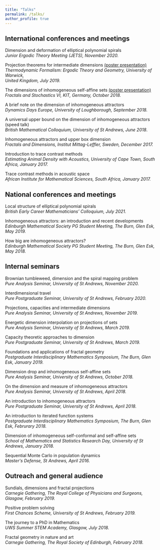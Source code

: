 ```yaml
---
title: "Talks"
permalink: /talks/
author_profile: true
---
```


<!--[See a map of all the places I've given a talk!](https://stuartburrell.github.io/talkmap.html)-->

## International conferences and meetings   

Dimension and deformation of elliptical polynomial spirals  
*Junior Ergodic Theory Meeting (JETS), November 2020.*  

Projection theorems for intermediate dimensions [(poster presentation)](https://stuartburrell.github.io/files/poster2.pdf)  
*Thermodynamic Formalism: Ergodic Theory and Geometry, University of Warwick,  
United Kingdom, July 2019.*  

The dimensions of inhomogeneous self-affine sets [(poster presentation)](https://stuartburrell.github.io/files/poster.pdf)  
*Fractals and Stochastics VI, KIT, Germany, October 2018.*

A brief note on the dimension of inhomogeneous attractors  
*Dynamics Days Europe, University of Loughborough, September 2018.*  

A universal upper bound on the dimension of inhomogeneous attractors (speed talk)  
*British Mathematical Colloquium, University of St Andrews, June 2018*.  

Inhomogeneous attractors and upper box dimension  
*Fractals and Dimensions, Institut Mittag-Leffler, Sweden, December 2017.*  

Introduction to trace contrast methods  
*Estimating Animal Density with Acoustics, University of Cape Town, South Africa, January 2017.*    

Trace contrast methods in acoustic space  
*African Institute for Mathematical Sciences, South Africa, January 2017.*  

## National conferences and meetings
Local structure of elliptical polynomial spirals  
*British Early Career Mathematicians’ Colloquium, July 2021.*  

Inhomogeneous attractors: an introduction and recent developments  
*Edinburgh Mathematical Society PG Student Meeting, The Burn, Glen Esk, May 2019.*  

How big are inhomogeneous attractors?  
*Edinburgh Mathematical Society PG Student Meeting, The Burn, Glen Esk, May 2018.*  

## Internal seminars
Brownian tumbleweed, dimension and the spiral mapping problem  
*Pure Analysis Seminar, University of St Andrews, November 2020.*  

Interdimensional travel  
*Pure Postgraduate Seminar, University of St Andrews, February 2020.*  

Projections, capacities and intermediate dimensions   
*Pure Analysis Seminar, University of St Andrews, November 2019.*  

Energetic dimension interpolation on projections of sets  
*Pure Analysis Seminar, University of St Andrews, March 2019.*  

Capacity theoretic approaches to dimension  
*Pure Postgraduate Seminar, University of St Andrews, March 2019.*    

Foundations and applications of fractal geometry  
*Postgraduate Interdisciplinary Mathematics Symposium, The Burn, Glen Esk, January 2019.*  

Dimension drop and inhomogeneous self-affine sets  
*Pure Analysis Seminar, University of St Andrews, October 2018.*  

On the dimension and measure of inhomogeneous attractors  
*Pure Analysis Seminar, University of St Andrews, April 2018.*  

An introduction to inhomogeneous attractors  
*Pure Postgraduate Seminar, University of St Andrews, April 2018.*

An introduction to iterated function systems  
*Postgraduate Interdisciplinary Mathematics Symposium, The Burn, Glen Esk, Februrary 2018.*  

Dimension of inhomogeneous self-conformal and self-affine sets  
*School of Mathematics and Statistics Research Day, University of St Andrews, January 2018.*  

Sequential Monte Carlo in population dynamics  
*Master's Defense, St Andrews, April 2016.*

## Outreach and general audience
Sundials, dimensions and fractal projections  
*Carnegie Gathering, The Royal College of Physicians and Surgeons, Glasgow, February 2019.*  

Positive problem solving  
*First Chances Scheme, University of St Andrews, February 2019.*  

The journey to a PhD in Mathematics  
*UWS Summer STEM Academy, Glasgow, July 2018.*  

Fractal geometry in nature and art  
*Carnegie Gathering, The Royal Society of Edinburgh, February 2018.*  
